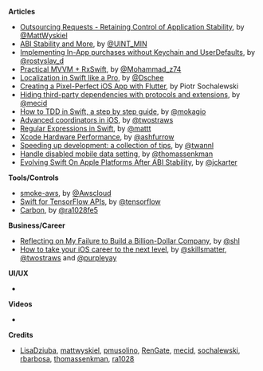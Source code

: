 
**Articles**

* [Outsourcing Requests - Retaining Control of Application Stability](https://mattwyskiel.com/posts/2019/02/08/outsourcing-requests.html), by [@MattWyskiel](https://twitter.com/MattWyskiel)
* [ABI Stability and More](https://swift.org/blog/abi-stability-and-more), by [@UINT_MIN](https://twitter.com/UINT_MIN/)
* [Implementing In-App purchases without Keychain and UserDefaults](https://medium.com/@rdovhaliuk/implementing-in-app-purchases-without-keychain-and-userdefaults-52a43c0f76e8), by [@rostyslav_d](https://twitter.com/rostyslav_d)
* [Practical MVVM + RxSwift](https://medium.com/flawless-app-stories/practical-mvvm-rxswift-a330db6aa693), by [@Mohammad_z74](https://twitter.com/Mohammad_z74)
* [Localization in Swift like a Pro](https://medium.com/@Dschee/localization-in-swift-like-a-pro-48164203afe2), by [@Dschee](https://twitter.com/Dschee)
* [Creating a Pixel-Perfect iOS App with Flutter](https://www.netguru.com/codestories/creating-a-pixel-perfect-ios-app-with-flutter), by Piotr Sochalewski
* [Hiding third-party dependencies with protocols and extensions](https://mecid.github.io/2019/02/13/hiding-third-party-dependencies-with-protocols-and-extensions/), by [@mecid](https://twitter.com/mecid)
* [How to TDD in Swift, a step by step guide](https://www.mokacoding.com/blog/step-by-step-tdd-in-swift-part-1/), by [@mokagio](https://twitter.com/mokagio)
* [Advanced coordinators in iOS](https://www.hackingwithswift.com/articles/175/advanced-coordinator-pattern-tutorial-ios), by [@twostraws](https://twitter.com/twostraws)
* [Regular Expressions in Swift](https://nshipster.com/swift-regular-expressions/), by [@mattt](https://twitter.com/mattt)
* [Xcode Hardware Performance](https://github.com/ashfurrow/xcode-hardware-performance), by [@ashfurrow](https://twitter.com/ashfurrow)
* [Speeding up development: a collection of tips](https://www.avanderlee.com/optimization/speeding-up-development-a-collection-of-tips/), by [@twannl](https://twitter.com/twannl)
* [Handle disabled mobile data setting](https://drivy.engineering/handle-disabled-mobile-data-setting-on-ios/), by [@thomassenkman](https://twitter.com/thomassenkman)
* [Evolving Swift On Apple Platforms After ABI Stability](https://swift.org/blog/abi-stability-and-apple/), by [@jckarter](https://twitter.com/jckarter/)

**Tools/Controls**

* [smoke-aws](https://github.com/amzn/smoke-aws), by [@Awscloud](https://twitter.com/awscloud)
* [Swift for TensorFlow APIs](https://github.com/tensorflow/swift-apis), by [@tensorflow](https://twitter.com/tensorflow)
* [Carbon](https://github.com/ra1028/Carbon), by [@ra1028fe5](https://twitter.com/ra1028fe5)

**Business/Career**

* [Reflecting on My Failure to Build a Billion-Dollar Company](https://medium.com/@shl/reflecting-on-my-failure-to-build-a-billion-dollar-company-b0c31d7db0e7), by [@shl](https://twitter.com/shl)
* [How to take your iOS career to the next level](https://medium.com/skills-matter/how-to-take-your-mobile-development-career-to-the-next-level-e8d12d8e1543), by [@skillsmatter](https://twitter.com/skillsmatter), [@twostraws](https://twitter.com/twostraws) and [@purpleyay](https://twitter.com/purpleyay)

**UI/UX**

* 

**Videos**

* 

**Credits**

* [LisaDziuba](https://github.com/lisadziuba), [mattwyskiel](https://github.com/mattwyskiel), [pmusolino](https://github.com/pmusolino), [RenGate](https://github.com/rengate), [mecid](http://github.com/mecid), [sochalewski](https://github.com/sochalewski), [rbarbosa](https://github.com/rbarbosa), [thomassenkman](https://github.com/thomassenkman), [ra1028](https://github.com/ra1028)
